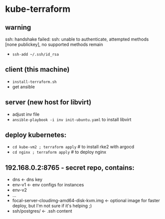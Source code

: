 # kube-terraform

## warning
ssh: handshake failed: ssh: unable to authenticate, attempted methods [none publickey], no supported methods remain
* ```ssh-add ~/.ssh/id_rsa```


## client (this machine)
* ```install-terraform.sh```
* get ansible

## server (new host for libvirt)
* adjust inv file
* ```ansible-playbook -i inv init-ubuntu.yaml``` to install libvirt

## deploy kubernetes:
* ```cd kube-vm2 ; terraform apply``` # to install rke2 with argocd
* ```cd nginx ; terraform apply``` # to deploy nginx

## 192.168.0.2:8765 - secret repo, contains:
- dns <- dns key
- env-v1 <- env configs for instances
- env-v2
- ...
- focal-server-cloudimg-amd64-disk-kvm.img <- optional image for faster deploy, but I'm not sure if it's helping ;)
- ssh/postgres/ <- .ssh content
